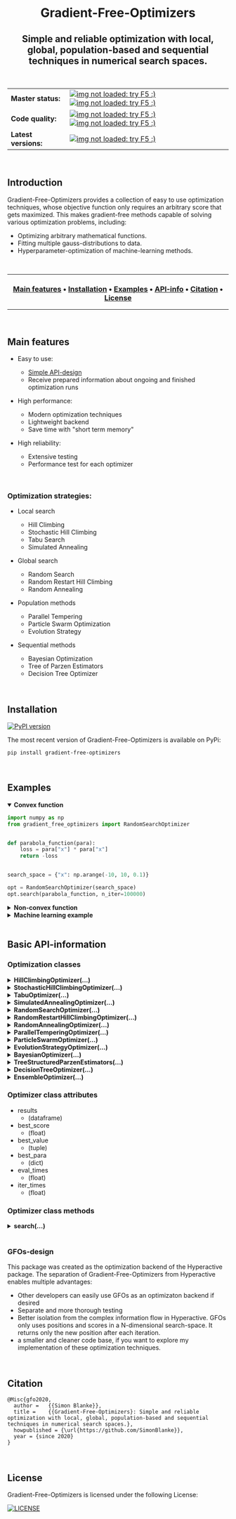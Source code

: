<h1 align="center"> 
  Gradient-Free-Optimizers
</h1>

<h2 align="center">
  Simple and reliable optimization with local, global, population-based and sequential techniques in numerical search spaces.
</h2>

<br>

<table>
  <tbody>
    <tr align="left" valign="center">
      <td>
        <strong>Master status:</strong>
      </td>
      <td>
        <a href="https://travis-ci.com/SimonBlanke/Gradient-Free-Optimizers">
          <img src="https://img.shields.io/travis/com/SimonBlanke/Gradient-Free-Optimizers/master?style=flat-square&logo=travis" alt="img not loaded: try F5 :)">
        </a>
        <a href="https://coveralls.io/github/SimonBlanke/Gradient-Free-Optimizers">
          <img src="https://img.shields.io/coveralls/github/SimonBlanke/Gradient-Free-Optimizers?style=flat-square&logo=codecov" alt="img not loaded: try F5 :)">
        </a>
      </td>
    </tr>
    <tr/>
    <tr align="left" valign="center">
      <td>
         <strong>Code quality:</strong>
      </td>
      <td>
        <a href="https://codeclimate.com/github/SimonBlanke/Gradient-Free-Optimizers">
        <img src="https://img.shields.io/codeclimate/maintainability/SimonBlanke/Gradient-Free-Optimizers?style=flat-square&logo=code-climate" alt="img not loaded: try F5 :)">
        </a>
        <a href="https://scrutinizer-ci.com/g/SimonBlanke/Gradient-Free-Optimizers/">
        <img src="https://img.shields.io/scrutinizer/quality/g/SimonBlanke/Gradient-Free-Optimizers?style=flat-square&logo=scrutinizer-ci" alt="img not loaded: try F5 :)">
        </a>
      </td>
    </tr>
    <tr/>    <tr align="left" valign="center">
      <td>
        <strong>Latest versions:</strong>
      </td>
      <td>
        <a href="https://pypi.org/project/gradient_free_optimizers/">
          <img src="https://img.shields.io/pypi/v/Gradient-Free-Optimizers?style=flat-square&logo=PyPi&logoColor=white&color=blue" alt="img not loaded: try F5 :)">
        </a>
      </td>
    </tr>
  </tbody>
</table>

<br>

## Introduction

Gradient-Free-Optimizers provides a collection of easy to use optimization techniques, 
whose objective function only requires an arbitrary score that gets maximized. 
This makes gradient-free methods capable of solving various optimization problems, including: 
- Optimizing arbitrary mathematical functions.
- Fitting multiple gauss-distributions to data.
- Hyperparameter-optimization of machine-learning methods.


<br>

---

<div align="center"><a name="menu"></a>
  <h3>
    <a href="https://github.com/SimonBlanke/Gradient-Free-Optimizers#main-features">Main features</a> •
    <a href="https://github.com/SimonBlanke/Gradient-Free-Optimizers#installation">Installation</a> •
    <a href="https://github.com/SimonBlanke/Gradient-Free-Optimizers#examples">Examples</a> •
    <a href="https://github.com/SimonBlanke/Gradient-Free-Optimizers#basic-api-information">API-info</a> •
    <a href="https://github.com/SimonBlanke/Gradient-Free-Optimizers#citation">Citation</a> •
    <a href="https://github.com/SimonBlanke/Gradient-Free-Optimizers#license">License</a>
  </h3>
</div>

---

<br>



## Main features

- Easy to use:
  - <a href="https://github.com/SimonBlanke/Gradient-Free-Optimizers#examples">Simple API-design</a>
  - Receive prepared information about ongoing and finished optimization runs

- High performance:
  - Modern optimization techniques
  - Lightweight backend
  - Save time with "short term memory"

- High reliability:
  - Extensive testing
  - Performance test for each optimizer

<br>

### Optimization strategies:

- Local search
  - Hill Climbing
  - Stochastic Hill Climbing
  - Tabu Search
  - Simulated Annealing

- Global search
  - Random Search
  - Random Restart Hill Climbing
  - Random Annealing

- Population methods
  - Parallel Tempering
  - Particle Swarm Optimization
  - Evolution Strategy

- Sequential methods
  - Bayesian Optimization
  - Tree of Parzen Estimators
  - Decision Tree Optimizer


<br>


## Installation

[![PyPI version](https://badge.fury.io/py/gradient-free-optimizers.svg)](https://badge.fury.io/py/gradient-free-optimizers)

The most recent version of Gradient-Free-Optimizers is available on PyPi:

```console
pip install gradient-free-optimizers
```

<br>


## Examples

<details open>
<summary><b>Convex function</b></summary>

```python
import numpy as np
from gradient_free_optimizers import RandomSearchOptimizer


def parabola_function(para):
    loss = para["x"] * para["x"]
    return -loss


search_space = {"x": np.arange(-10, 10, 0.1)}

opt = RandomSearchOptimizer(search_space)
opt.search(parabola_function, n_iter=100000)
```

</details>


<details>
<summary><b>Non-convex function</b></summary>

```python
import numpy as np
from gradient_free_optimizers import RandomSearchOptimizer


def ackley_function(pos_new):
    x = pos_new["x1"]
    y = pos_new["x2"]

    a1 = -20 * np.exp(-0.2 * np.sqrt(0.5 * (x * x + y * y)))
    a2 = -np.exp(0.5 * (np.cos(2 * np.pi * x) + np.cos(2 * np.pi * y)))
    score = a1 + a2 + 20
    return -score


search_space = {
    "x1": np.arange(-100, 101, 0.1),
    "x2": np.arange(-100, 101, 0.1),
}

opt = RandomSearchOptimizer(search_space)
opt.search(ackley_function, n_iter=30000)
```

</details>


<details>
<summary><b>Machine learning example</b></summary>

```python
import numpy as np
from sklearn.model_selection import cross_val_score
from sklearn.ensemble import GradientBoostingClassifier
from sklearn.datasets import load_wine

from gradient_free_optimizers import HillClimbingOptimizer


data = load_wine()
X, y = data.data, data.target


def model(para):
    gbc = GradientBoostingClassifier(
        n_estimators=para["n_estimators"],
        max_depth=para["max_depth"],
        min_samples_split=para["min_samples_split"],
        min_samples_leaf=para["min_samples_leaf"],
    )
    scores = cross_val_score(gbc, X, y, cv=3)

    return scores.mean()


search_space = {
    "n_estimators": np.arange(20, 120, 1),
    "max_depth": np.arange(2, 12, 1),
    "min_samples_split": np.arange(2, 12, 1),
    "min_samples_leaf": np.arange(1, 12, 1),
}

opt = HillClimbingOptimizer(search_space)
opt.search(model, n_iter=50)
```

</details>


<br>

## Basic API-information

### Optimization classes


<details>
<summary><b>HillClimbingOptimizer(...)</b></summary>

Parameter:
  - search_space
    - type: dict

      Creates the n-dimensional search space, where "n" is the number of keys in the dictionary. The values of the dictionary must be numpy arrays. Those arrays determine which numerical values can be chosen in the objective function during the optimization run.

      Examples:
      ```python
      # 1-dimensional search space from 0 to 9
      search_space = {
          "x": np.arange(0, 10, 1),
      }
      ```

      ```python
      # 3-dimensional search space with various ranges
      search_space = {
          "x": np.arange(0, 50, 0.3),
          "y": np.arange(-10, 10, 1),
          "z": np.arange(-100, 100, 0.1),
      }
      ```


  - epsilon
    - type: float (optional, default: 0.05)

      Determines how far the hill climbing based algorithm will "jump" from one point to the next.


  - distribution
    - type: string (optional, default: "normal")

      possible values: 
        - "normal"
        - "laplace"
        - "logistic"
        - "gumbel"

      The (numpy) distribution that decides how to draw samples from the search space in hill climbing based algorithms during the optimization run.


  - n_neighbours
    - type: int (optional, default: 3)

      Hill climbing based algorithms will draw n samples with its distribution and jump to the best of those points. Here "n" is the number of neighbours or "n_neighbours".


  - rand_rest_p
    - type: float (optional, default: 0.01)

      Hill climbing based algorithms tend to get stuck in local optima. To avoid this but still preserve the functionality of the algorithm there is a small percentage in each iteration to jump to a random point in the search space. 



</details>


<details>
<summary><b>StochasticHillClimbingOptimizer(...)</b></summary>

Parameter:
  - search_space
    - type: dict

      Creates the n-dimensional search space, where "n" is the number of keys in the dictionary. The values of the dictionary must be numpy arrays. Those arrays determine which numerical values can be chosen in the objective function during the optimization run.

      Examples:
      ```python
      # 1-dimensional search space from 0 to 9
      search_space = {
          "x": np.arange(0, 10, 1),
      }
      ```

      ```python
      # 3-dimensional search space with various ranges
      search_space = {
          "x": np.arange(0, 50, 0.3),
          "y": np.arange(-10, 10, 1),
          "z": np.arange(-100, 100, 0.1),
      }
      ```


  - epsilon
    - type: float (optional, default: 0.05)

      Determines how far the hill climbing based algorithm will "jump" from one point to the next.


  - distribution
    - type: string (optional, default: "normal")

      possible values: 
        - "normal"
        - "laplace"
        - "logistic"
        - "gumbel"

      The (numpy) distribution that decides how to draw samples from the search space in hill climbing based algorithms during the optimization run.


  - n_neighbours
    - type: int (optional, default: 3)

      Hill climbing based algorithms will draw n samples with its distribution and jump to the best of those points. Here "n" is the number of neighbours or "n_neighbours".


  - rand_rest_p
    - type: float (optional, default: 0.01)

      Hill climbing based algorithms tend to get stuck in local optima. To avoid this but still preserve the functionality of the algorithm there is a small percentage in each iteration to jump to a random point in the search space. 


  - p_accept

    type: float (optional, default: 0.1)


  - norm_factor

    type: string, float (optional, default: "adaptive")

</details>


<details>
<summary><b>TabuOptimizer(...)</b></summary>

Parameter:
  - search_space
    - type: dict

      Creates the n-dimensional search space, where "n" is the number of keys in the dictionary. The values of the dictionary must be numpy arrays. Those arrays determine which numerical values can be chosen in the objective function during the optimization run.

      Examples:
      ```python
      # 1-dimensional search space from 0 to 9
      search_space = {
          "x": np.arange(0, 10, 1),
      }
      ```

      ```python
      # 3-dimensional search space with various ranges
      search_space = {
          "x": np.arange(0, 50, 0.3),
          "y": np.arange(-10, 10, 1),
          "z": np.arange(-100, 100, 0.1),
      }
      ```


  - epsilon
    - type: float (optional, default: 0.05)

      Determines how far the hill climbing based algorithm will "jump" from one point to the next.


  - distribution
    - type: string (optional, default: "normal")

      possible values: 
        - "normal"
        - "laplace"
        - "logistic"
        - "gumbel"

      The (numpy) distribution that decides how to draw samples from the search space in hill climbing based algorithms during the optimization run.


  - n_neighbours
    - type: int (optional, default: 3)

      Hill climbing based algorithms will draw n samples with its distribution and jump to the best of those points. Here "n" is the number of neighbours or "n_neighbours".


  - rand_rest_p
    - type: float (optional, default: 0.01)

      Hill climbing based algorithms tend to get stuck in local optima. To avoid this but still preserve the functionality of the algorithm there is a small percentage in each iteration to jump to a random point in the search space. 


  - tabu_factor

    type: float (optional, default: 3)


</details>


<details>
<summary><b>SimulatedAnnealingOptimizer(...)</b></summary>

Parameter:
  - TODO

</details>


<details>
<summary><b>RandomSearchOptimizer(...)</b></summary>

Parameter:
  - TODO


</details>


<details>
<summary><b>RandomRestartHillClimbingOptimizer(...)</b></summary>

Parameter:
  - TODO


</details>


<details>
<summary><b>RandomAnnealingOptimizer(...)</b></summary>

Parameter:
  - TODO


</details>


<details>
<summary><b>ParallelTemperingOptimizer(...)</b></summary>

Parameter:
  - TODO


</details>


<details>
<summary><b>ParticleSwarmOptimizer(...)</b></summary>

Parameter:
  - TODO


</details>


<details>
<summary><b>EvolutionStrategyOptimizer(...)</b></summary>

Parameter:
  - TODO


</details>


<details>
<summary><b>BayesianOptimizer(...)</b></summary>

Parameter:
  - TODO


</details>


<details>
<summary><b>TreeStructuredParzenEstimators(...)</b></summary>

Parameter:
  - TODO


</details>


<details>
<summary><b>DecisionTreeOptimizer(...)</b></summary>

Parameter:
  - TODO


</details>


<details>
<summary><b>EnsembleOptimizer(...)</b></summary>

Parameter:
  - TODO


</details>


### Optimizer class attributes

  - results
    - (dataframe)
  - best_score
    - (float)
  - best_value
    - (tuple)
  - best_para
    - (dict)
  - eval_times
    - (float)
  - iter_times
    - (float)

</details>


### Optimizer class methods

<details>
<summary><b>search(...)</b></summary>

Search method arguments:
  - objective_function 
    - (callable)
  - n_iter 
    - (int)
  - initialize 
    - (dict, optional)
  - warm_start 
    - (dict, optional)
  - max_time 
    - (float, optional)
  - max_score 
    - (float, optional)
  - memory 
    - (bool, optional)
  - memory_warm_start 
    - (tuple, optional)
  - verbosity 
    - (dict, optional)
  - random_state 
    - (int, optional)

</details>



<br>

### GFOs-design

This package was created as the optimization backend of the Hyperactive package.
The separation of Gradient-Free-Optimizers from Hyperactive enables multiple advantages:
  - Other developers can easily use GFOs as an optimizaton backend if desired
  - Separate and more thorough testing
  - Better isolation from the complex information flow in Hyperactive. GFOs only uses positions and scores in a N-dimensional search-space. It returns only the new position after each iteration.
  - a smaller and cleaner code base, if you want to explore my implementation of these optimization techniques.



<br>

## Citation

    @Misc{gfo2020,
      author =   {{Simon Blanke}},
      title =    {{Gradient-Free-Optimizers}: Simple and reliable optimization with local, global, population-based and sequential techniques in numerical search spaces.},
      howpublished = {\url{https://github.com/SimonBlanke}},
      year = {since 2020}
    }


<br>

## License

Gradient-Free-Optimizers is licensed under the following License:

[![LICENSE](https://img.shields.io/github/license/SimonBlanke/Gradient-Free-Optimizers?style=for-the-badge)](https://github.com/SimonBlanke/Gradient-Free-Optimizers/blob/master/LICENSE)



